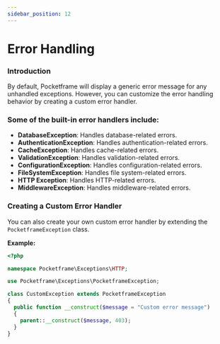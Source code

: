 ```yaml
---
sidebar_position: 12
---
```


# Error Handling

### Introduction
By default, Pocketframe will display a generic error message for any unhandled exceptions. However, you can customize the error handling behavior by creating a custom error handler.

### Some of the built-in error handlers include:
- **DatabaseException**: Handles database-related errors.
- **AuthenticationException**: Handles authentication-related errors.
- **CacheException**: Handles cache-related errors.
- **ValidationException**: Handles validation-related errors.
- **ConfigurationException**: Handles configuration-related errors.
- **FileSystemException**: Handles file system-related errors.
- **HTTP Exception**: Handles HTTP-related errors.
- **MiddlewareException**: Handles middleware-related errors.

### Creating a Custom Error Handler
You can also create your own custom error handler by extending the `PocketframeException` class.

**Example:**
```php showLineNumbers
<?php

namespace Pocketframe\Exceptions\HTTP;

use Pocketframe\Exceptions\PocketframeException;

class CustomException extends PocketframeException
{
  public function __construct($message = "Custom error message")
  {
    parent::__construct($message, 403);
  }
}
```
